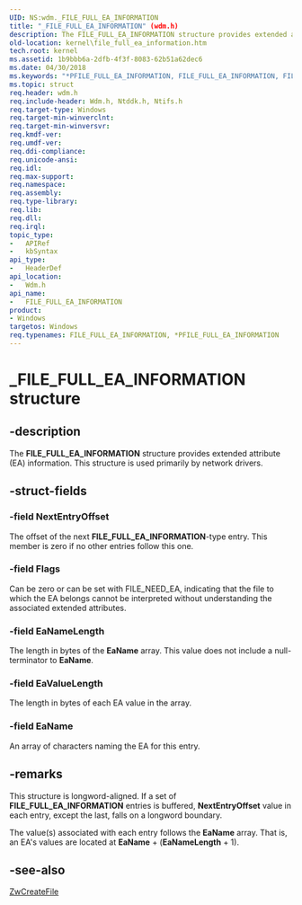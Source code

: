 ```yaml
---
UID: NS:wdm._FILE_FULL_EA_INFORMATION
title: "_FILE_FULL_EA_INFORMATION" (wdm.h)
description: The FILE_FULL_EA_INFORMATION structure provides extended attribute (EA) information. This structure is used primarily by network drivers.
old-location: kernel\file_full_ea_information.htm
tech.root: kernel
ms.assetid: 1b9bbb6a-2dfb-4f3f-8083-62b51a62dec6
ms.date: 04/30/2018
ms.keywords: "*PFILE_FULL_EA_INFORMATION, FILE_FULL_EA_INFORMATION, FILE_FULL_EA_INFORMATION structure [Kernel-Mode Driver Architecture], PFILE_FULL_EA_INFORMATION, PFILE_FULL_EA_INFORMATION structure pointer [Kernel-Mode Driver Architecture], _FILE_FULL_EA_INFORMATION, kernel.file_full_ea_information, kstruct_b_3640566d-def9-44eb-a205-a6361d46e246.xml, wdm/FILE_FULL_EA_INFORMATION, wdm/PFILE_FULL_EA_INFORMATION"
ms.topic: struct
req.header: wdm.h
req.include-header: Wdm.h, Ntddk.h, Ntifs.h
req.target-type: Windows
req.target-min-winverclnt: 
req.target-min-winversvr: 
req.kmdf-ver: 
req.umdf-ver: 
req.ddi-compliance: 
req.unicode-ansi: 
req.idl: 
req.max-support: 
req.namespace: 
req.assembly: 
req.type-library: 
req.lib: 
req.dll: 
req.irql: 
topic_type:
-	APIRef
-	kbSyntax
api_type:
-	HeaderDef
api_location:
-	Wdm.h
api_name:
-	FILE_FULL_EA_INFORMATION
product:
- Windows
targetos: Windows
req.typenames: FILE_FULL_EA_INFORMATION, *PFILE_FULL_EA_INFORMATION
---
```


# _FILE_FULL_EA_INFORMATION structure


## -description


The <b>FILE_FULL_EA_INFORMATION</b> structure provides extended attribute (EA) information. This structure is used primarily by network drivers.


## -struct-fields




### -field NextEntryOffset

The offset of the next <b>FILE_FULL_EA_INFORMATION</b>-type entry. This member is zero if no other entries follow this one. 


### -field Flags

Can be zero or can be set with FILE_NEED_EA, indicating that the file to which the EA belongs cannot be interpreted without understanding the associated extended attributes.


### -field EaNameLength

The length in bytes of the <b>EaName</b> array. This value does not include a null-terminator to <b>EaName</b>. 


### -field EaValueLength

The length in bytes of each EA value in the array.


### -field EaName

An array of characters naming the EA for this entry.


## -remarks



This structure is longword-aligned. If a set of <b>FILE_FULL_EA_INFORMATION</b> entries is buffered, <b>NextEntryOffset</b> value in each entry, except the last, falls on a longword boundary. 

The value(s) associated with each entry follows the <b>EaName</b> array. That is, an EA's values are located at <b>EaName</b> + (<b>EaNameLength</b> + 1). 




## -see-also




<a href="https://msdn.microsoft.com/library/windows/hardware/ff566424">ZwCreateFile</a>
 

 

